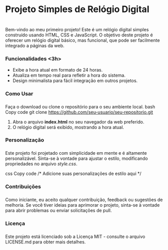 
# Projeto Simples de Relógio Digital <h1>

Bem-vindo ao meu primeiro projeto! Este é um relógio digital simples construído usando HTML, CSS e JavaScript. O objetivo deste projeto é oferecer um relógio digital básico, mas funcional, que pode ser facilmente integrado a páginas da web.

### Funcionalidades <3h>

* Exibe a hora atual em formato de 24 horas.
* Atualiza em tempo real para refletir a hora do sistema.
* Design minimalista para fácil integração em outros projetos.

### Como Usar <h3>

Faça o download ou clone o repositório para o seu ambiente local.
bash
Copy code
git clone https://github.com/seu-usuario/seu-repositorio.git

1. Abra o arquivo **index.html** no seu navegador da web preferido.
2. O relógio digital será exibido, mostrando a hora atual.

### Personalização <h3>

Este projeto foi projetado com simplicidade em mente e é altamente personalizável. Sinta-se à vontade para ajustar o estilo, modificando propriedades no arquivo *style.css*.

css
Copy code
/* Adicione suas personalizações de estilo aqui */

### Contribuições <h3>

Como iniciante, eu aceito qualquer contribuição, feedback ou sugestões de melhoria. Se você tiver ideias para aprimorar o projeto, sinta-se à vontade para abrir problemas ou enviar solicitações de pull.

### Licença <h3>

Este projeto está licenciado sob a Licença MIT - consulte o arquivo LICENSE.md para obter mais detalhes.
